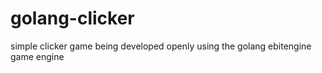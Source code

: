 # golang-clicker
simple clicker game being developed openly using the golang ebitengine game engine
